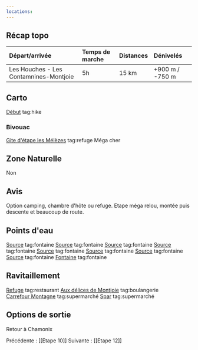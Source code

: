 ```yaml
---
locations: 
---
```

## Récap topo

| Départ/arrivée                         | Temps de marche | Distances | Dénivelés       |
| :------------------------------------- | :-------------- | :-------- | :-------------- |
| Les Houches - Les Contamnines-Montjoie | 5h              | 15 km     | +900 m / -750 m |
## Carto  
[Début](geo:45.891406,6.788199) tag:hike
### Bivouac
[Gite d'étape les Mélèzes](geo:45.817104,6.72491) tag:refuge Méga cher
## Zone Naturelle
Non
## Avis
Option camping, chambre d'hôte ou refuge.
Etape méga relou, montée puis descente et beaucoup de route. 
## Points d'eau
[Source](geo:45.885231,6.778699) tag:fontaine 
[Source](geo:45.884234,6.777101) tag:fontaine 
[Source](geo:45.88109,6.78096) tag:fontaine 
[Source](geo:45.877355,6.76816) tag:fontaine 
[Source](geo:45.847674,6.736793) tag:fontaine 
[Source](geo:45.846074,6.733273) tag:fontaine 
[Source](geo:45.844325,6.730783) tag:fontaine 
[Source](geo:45.838068,6.724512) tag:fontaine 
[Fontaine](geo:45.82209,6.72627) tag:fontaine 
## Ravitaillement
[Refuge](geo:45.871764,6.760419) tag:restaurant 
[Aux délices de Montjoie](geo:45.822483088296146,6.7270768931027565) tag:boulangerie  
[Carrefour Montagne](geo:45.821743001521526,6.727201832772047) tag:supermarché 
[Spar](geo:45.8204968037166,6.727678165406436) tag:supermarché 

## Options de sortie
Retour à Chamonix

Précédente : [[Etape 10]]
Suivante : [[Etape 12]]